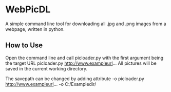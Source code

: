 # WebPicDL
A simple command line tool for downloading all .jpg and .png images from a webpage, written in python.

## How to Use
Open the command line and call picloader.py with the first argument being the target URL
    picloader.py http://www.exampleurl...
All pictures will be saved in the current working directory.

The savepath can be changed by adding attribute -o 
    picloader.py http://www.exampleurl... -o C:/Exampledir/